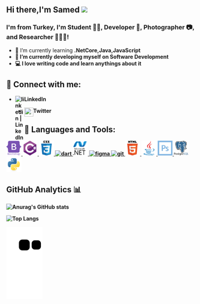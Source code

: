 ## Hi there,I'm Samed <img src="https://raw.githubusercontent.com/iampavangandhi/iampavangandhi/master/gifs/Hi.gif" width="30px" >



### I'm from Turkey, I'm Student 👨‍🎓, Developer 🚀, Photographer 📷, and Researcher  👨🏻‍💻!
- 🌱 I’m currently learning <b>.NetCore,Java,JavaScript<b/>
- 🔭 I’m currently developing myself on <b>Software Development<b/>
- 💻 I love writing code and learn anythings about it  


## 📩 Connect with me:

- LinkedIn[<img align="left" alt="linkedin | LinkedIn" width="24px" src="https://raw.githubusercontent.com/peterthehan/peterthehan/master/assets/linkedin.svg" />][linkedin]

- Twitter[<img align="left" height="24" width="24" src="https://cdn.jsdelivr.net/npm/simple-icons@3.13.0/icons/twitter.svg" />][twitter]


## 🔧 Languages and Tools:
<p align="left"> <a href="https://getbootstrap.com" target="_blank" rel="noreferrer"> <img src="https://raw.githubusercontent.com/devicons/devicon/master/icons/bootstrap/bootstrap-plain-wordmark.svg" alt="bootstrap" width="40" height="40"/> </a> <a href="https://www.w3schools.com/cs/" target="_blank" rel="noreferrer"> <img src="https://raw.githubusercontent.com/devicons/devicon/master/icons/csharp/csharp-original.svg" alt="csharp" width="40" height="40"/> </a> <a href="https://www.w3schools.com/css/" target="_blank" rel="noreferrer"> <img src="https://raw.githubusercontent.com/devicons/devicon/master/icons/css3/css3-original-wordmark.svg" alt="css3" width="40" height="40"/> </a> <a href="https://dart.dev" target="_blank" rel="noreferrer"> <img src="https://www.vectorlogo.zone/logos/dartlang/dartlang-icon.svg" alt="dart" width="40" height="40"/> </a> <a href="https://dotnet.microsoft.com/" target="_blank" rel="noreferrer"> <img src="https://raw.githubusercontent.com/devicons/devicon/master/icons/dot-net/dot-net-original-wordmark.svg" alt="dotnet" width="40" height="40"/> </a> <a href="https://www.figma.com/" target="_blank" rel="noreferrer"> <img src="https://www.vectorlogo.zone/logos/figma/figma-icon.svg" alt="figma" width="40" height="40"/> </a> <a href="https://git-scm.com/" target="_blank" rel="noreferrer"> <img src="https://www.vectorlogo.zone/logos/git-scm/git-scm-icon.svg" alt="git" width="40" height="40"/> </a> <a href="https://www.w3.org/html/" target="_blank" rel="noreferrer"> <img src="https://raw.githubusercontent.com/devicons/devicon/master/icons/html5/html5-original-wordmark.svg" alt="html5" width="40" height="40"/> </a> <a href="https://www.java.com" target="_blank" rel="noreferrer"> <img src="https://raw.githubusercontent.com/devicons/devicon/master/icons/java/java-original.svg" alt="java" width="40" height="40"/> </a> <a href="https://www.photoshop.com/en" target="_blank" rel="noreferrer"> <img src="https://raw.githubusercontent.com/devicons/devicon/master/icons/photoshop/photoshop-line.svg" alt="photoshop" width="40" height="40"/> </a> <a href="https://www.postgresql.org" target="_blank" rel="noreferrer"> <img src="https://raw.githubusercontent.com/devicons/devicon/master/icons/postgresql/postgresql-original-wordmark.svg" alt="postgresql" width="40" height="40"/> </a> <a href="https://www.python.org" target="_blank" rel="noreferrer"> <img src="https://raw.githubusercontent.com/devicons/devicon/master/icons/python/python-original.svg" alt="python" width="40" height="40"/> </a> </p>

## GitHub Analytics 📊
  ![Anurag's GitHub stats](https://github-readme-stats.vercel.app/api?username=samedkazan&show_icons=true&theme=dark)
  <br/>
  
  ![Top Langs](https://github-readme-stats.vercel.app/api/top-langs/?username=samedkazan&layout=compact)


[linkedin]: https://www.linkedin.com/in/samet-kazan-8072a0218/
[twitter]: https://twitter.com/ipusata
[github]: https://github.com/samedkazan

  ![snake svg](https://github.com/binnazcabuk/binnazcabuk/blob/output/github-contribution-grid-snake.svg)
